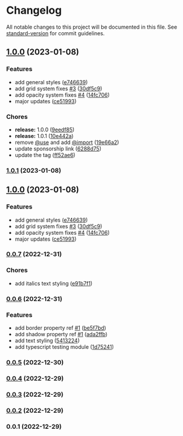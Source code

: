 # Changelog

All notable changes to this project will be documented in this file. See [standard-version](https://github.com/conventional-changelog/standard-version) for commit guidelines.

## [1.0.0](https://github.com/mokkapps/changelog-generator-demo/compare/v0.0.7...v1.0.0) (2023-01-08)


### Features

* add general styles ([e746639](https://github.com/mokkapps/changelog-generator-demo/commits/e7466399b30bb5ac7b27a9088aec2b1ac8ded337))
* add grid system fixes [#3](https://github.com/atorial/atoria-css/issues/3) ([30df5c9](https://github.com/mokkapps/changelog-generator-demo/commits/30df5c94c888981f21eaedf39aca17dabeb6d659))
* add opacity system fixes [#4](https://github.com/atorial/atoria-css/issues/4) ([14fc706](https://github.com/mokkapps/changelog-generator-demo/commits/14fc706c9e7fd0d1722c5dc193881416f34bf5fb))
* major updates ([ce51993](https://github.com/mokkapps/changelog-generator-demo/commits/ce51993861e98df8b159780123afa013465fd35a))


### Chores

* **release:** 1.0.0 ([9eedf85](https://github.com/mokkapps/changelog-generator-demo/commits/9eedf85c45d60b59caa2e7c612d3f772a539fe2c))
* **release:** 1.0.1 ([10e442a](https://github.com/mokkapps/changelog-generator-demo/commits/10e442a39fa251bbc3a3979f94fe99b2be5efaac))
* remove [@use](https://github.com/use) and add [@import](https://github.com/import) ([19e66a2](https://github.com/mokkapps/changelog-generator-demo/commits/19e66a2391b493c907ab961f5c3ea425b2242a19))
* update sponsorship link ([6288d75](https://github.com/mokkapps/changelog-generator-demo/commits/6288d75ea3aad9ee15f887a9a713f85f3c1be735))
* update the tag ([ff52ae6](https://github.com/mokkapps/changelog-generator-demo/commits/ff52ae6bfa6bbade19b507d423dc803497048582))

### [1.0.1](https://github.com/mokkapps/changelog-generator-demo/compare/v1.0.0...v1.0.1) (2023-01-08)

## [1.0.0](https://github.com/mokkapps/changelog-generator-demo/compare/v0.0.7...v1.0.0) (2023-01-08)


### Features

* add general styles ([e746639](https://github.com/mokkapps/changelog-generator-demo/commits/e7466399b30bb5ac7b27a9088aec2b1ac8ded337))
* add grid system fixes [#3](https://github.com/atorial/atoria-css/issues/3) ([30df5c9](https://github.com/mokkapps/changelog-generator-demo/commits/30df5c94c888981f21eaedf39aca17dabeb6d659))
* add opacity system fixes [#4](https://github.com/atorial/atoria-css/issues/4) ([14fc706](https://github.com/mokkapps/changelog-generator-demo/commits/14fc706c9e7fd0d1722c5dc193881416f34bf5fb))
* major updates ([ce51993](https://github.com/mokkapps/changelog-generator-demo/commits/ce51993861e98df8b159780123afa013465fd35a))

### [0.0.7](https://github.com/mokkapps/changelog-generator-demo/compare/v0.0.6...v0.0.7) (2022-12-31)


### Chores

* add italics text styling ([e91b7f1](https://github.com/mokkapps/changelog-generator-demo/commits/e91b7f1aed96edb93a9402c3bd99c428d93ad53e))

### [0.0.6](https://github.com/mokkapps/changelog-generator-demo/compare/v0.0.5...v0.0.6) (2022-12-31)


### Features

* add border property ref [#1](https://github.com/atorial/atoria-css/issues/1) ([be5f7bd](https://github.com/mokkapps/changelog-generator-demo/commits/be5f7bd0adaf8ea38e0fed1c16e30dc8dd7d5de4))
* add shadow property ref [#1](https://github.com/atorial/atoria-css/issues/1) ([ada2ffb](https://github.com/mokkapps/changelog-generator-demo/commits/ada2ffb420a0362cea9da7a46b198d7334f3268a))
* add text styling ([5413224](https://github.com/mokkapps/changelog-generator-demo/commits/5413224fa4e7d5a381557202c71588a9ead65828))
* add typescript testing module ([1d75241](https://github.com/mokkapps/changelog-generator-demo/commits/1d75241b9d49718e0c15e5b836effd63e1edd64c))

### [0.0.5](https://github.com/mokkapps/changelog-generator-demo/compare/v0.0.4...v0.0.5) (2022-12-30)

### [0.0.4](https://github.com/mokkapps/changelog-generator-demo/compare/v0.0.3...v0.0.4) (2022-12-29)

### [0.0.3](https://github.com/mokkapps/changelog-generator-demo/compare/v0.0.2...v0.0.3) (2022-12-29)

### [0.0.2](https://github.com/mokkapps/changelog-generator-demo/compare/v0.0.1...v0.0.2) (2022-12-29)

### 0.0.1 (2022-12-29)
